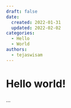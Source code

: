 ```yaml
---
draft: false 
date:
  created: 2022-01-31
  updated: 2022-02-02 
categories:
  - Hello
  - World
authors:
  - tejaswisam
---
```


# Hello world!
...
